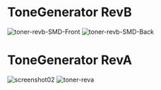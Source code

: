 # ToneGenerator RevB

![toner-revb-SMD-Front](https://user-images.githubusercontent.com/25697854/118981962-effc3800-b948-11eb-8f00-16bf8b65a649.png)
![toner-revb-SMD-Back](https://user-images.githubusercontent.com/25697854/118981959-ef63a180-b948-11eb-943b-a5dbdac38477.png)



# ToneGenerator RevA

![screenshot02](https://user-images.githubusercontent.com/25697854/118981837-ca6f2e80-b948-11eb-84af-111101eb1569.jpg)
![toner-reva](https://user-images.githubusercontent.com/25697854/118981839-cb07c500-b948-11eb-9605-45c0f8e3b71d.jpg)

